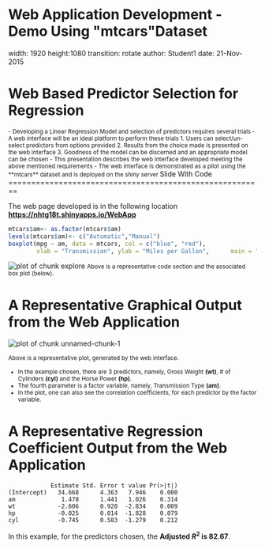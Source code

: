 Web Application Development - Demo Using "mtcars"Dataset
========================================================
width: 1920
height:1080
transition: rotate
author: Student1
date: 21-Nov-2015

Web Based Predictor Selection for Regression
========================================================
<small>
- Developing a Linear Regression Model and selection of predictors requires several trials
- A web interface will be an ideal platform to perform these trials
      1. Users can select/un-select predictors from options provided
      2. Results from the choice made is presented on the web interface
      3. Goodness of the model can be discerned and an appropriate model can be chosen
- This presentation describes the web interface developed meeting the above mentioned requirements
- The web interface is demonstrated as a pilot using the **mtcars** dataset and is deployed on the shiny server
</small>
Slide With Code
========================================================



The web page developed is in the following location
**https://nhtg18t.shinyapps.io/WebApp**


```r
mtcars$am<- as.factor(mtcars$am)
levels(mtcars$am)<- c("Automatic","Manual")
boxplot(mpg ~ am, data = mtcars, col = c("blue", "red"),
        xlab = "Transmission", ylab = "Miles per Gallon",      main = "MPG by Transmission Type")
```

![plot of chunk explore](DataProd-figure/explore-1.png) 
<small>Above is a representative code section and the associated box plot (below).</small>

A Representative Graphical Output from the Web Application
========================================================

![plot of chunk unnamed-chunk-1](DataProd-figure/unnamed-chunk-1-1.png) 

<small>Above is a representative plot, generated by the web interface.

- In the example chosen, there are 3 predictors, namely,  Gross Weight **(wt)**, # of Cylinders **(cyl)** and the Horse Power **(hp)**. 
- The fourth parameter is a factor variable, namely, Transmission Type **(am)**.  
- In the plot, one can also see the correlation coefficients, for each predictor by the factor variable.
</small>

A Representative Regression Coefficient Output from the Web Application
========================================================


```
            Estimate Std. Error t value Pr(>|t|)
(Intercept)   34.668      4.363   7.946    0.000
am             1.478      1.441   1.026    0.314
wt            -2.606      0.920  -2.834    0.009
hp            -0.025      0.014  -1.828    0.079
cyl           -0.745      0.583  -1.279    0.212
```
In this example, for the predictors chosen, the **Adjusted $R^2$ is 82.67**.

